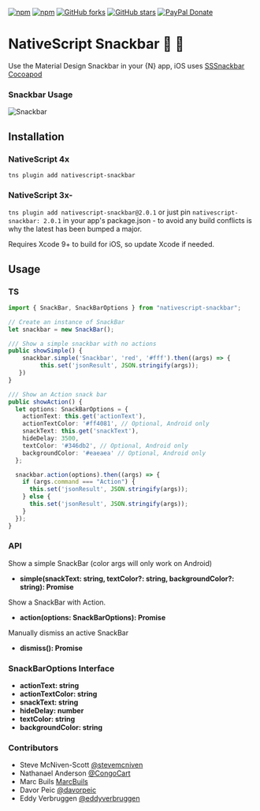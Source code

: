 [![npm](https://img.shields.io/npm/v/nativescript-snackbar.svg)](https://www.npmjs.com/package/nativescript-snackbar)
[![npm](https://img.shields.io/npm/dt/nativescript-snackbar.svg?label=npm%20downloads)](https://www.npmjs.com/package/nativescript-snackbar)
[![GitHub forks](https://img.shields.io/github/forks/bradmartin/nativescript-snackbar.svg)](https://github.com/bradmartin/nativescript-snackbar/network)
[![GitHub stars](https://img.shields.io/github/stars/bradmartin/nativescript-snackbar.svg)](https://github.com/bradmartin/nativescript-snackbar/stargazers)
[![PayPal Donate](https://img.shields.io/badge/Donate-PayPal-ff4081.svg)](https://www.paypal.me/bradwayne88)

# NativeScript Snackbar :lollipop: :chocolate_bar:

Use the Material Design Snackbar in your {N} app, iOS uses [SSSnackbar Cocoapod](https://github.com/stonesam92/SSSnackbar)

### Snackbar Usage

![Snackbar](./screens/snackbar.gif)

## Installation

### NativeScript 4x

`tns plugin add nativescript-snackbar`

### NativeScript 3x-
`tns plugin add nativescript-snackbar@2.0.1` or just pin `nativescript-snackbar: 2.0.1` in your app's package.json - to avoid any build conflicts is why the latest has been bumped a major.

Requires Xcode 9+ to build for iOS, so update Xcode if needed.

## Usage

### TS

```typescript
import { SnackBar, SnackBarOptions } from "nativescript-snackbar";

// Create an instance of SnackBar
let snackbar = new SnackBar();

/// Show a simple snackbar with no actions
public showSimple() {
    snackbar.simple('Snackbar', 'red', '#fff').then((args) => {
         this.set('jsonResult', JSON.stringify(args));
   })
}

/// Show an Action snack bar
public showAction() {
  let options: SnackBarOptions = {
    actionText: this.get('actionText'),
    actionTextColor: '#ff4081', // Optional, Android only
    snackText: this.get('snackText'),
    hideDelay: 3500,
    textColor: '#346db2', // Optional, Android only
    backgroundColor: '#eaeaea' // Optional, Android only
  };

  snackbar.action(options).then((args) => {
    if (args.command === "Action") {
      this.set('jsonResult', JSON.stringify(args));
    } else {
      this.set('jsonResult', JSON.stringify(args));
    }
  });
}
```

### API

Show a simple SnackBar (color args will only work on Android)

* **simple(snackText: string, textColor?: string, backgroundColor?: string): Promise<any>**

Show a SnackBar with Action.

* **action(options: SnackBarOptions): Promise<any>**

Manually dismiss an active SnackBar

* **dismiss(): Promise<any>**

### SnackBarOptions Interface

* **actionText: string**
* **actionTextColor: string**
* **snackText: string**
* **hideDelay: number**
* **textColor: string**
* **backgroundColor: string**

### Contributors

* Steve McNiven-Scott [@stevemcniven](https://twitter.com/stevemcniven)
* Nathanael Anderson [@CongoCart](https://twitter.com/congocart)
* Marc Buils [MarcBuils](http://www.marcbuils.fr/)
* Davor Peic [@davorpeic](https://twitter.com/davorpeic)
* Eddy Verbruggen [@eddyverbruggen](https://twitter.com/eddyverbruggen)
